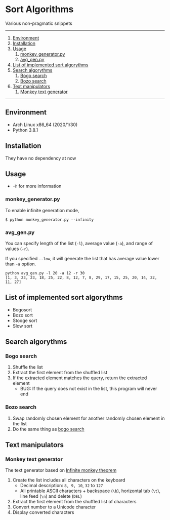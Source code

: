 # Sort Algorithms

Various non-pragmatic snippets

---

1. [Environment](#environment)
1. [Installation](#installation)
1. [Usage](#usage)
   1. [monkey_generator.py](#monkey_generatorpy)
   1. [avg_gen.py](#avg_genpy)
1. [List of implemented sort algorythms](#list-of-implemented-sort-algorythms)
1. [Search algorythms](#search-algorythms)
   1. [Bogo search](#bogo-search)
   1. [Bozo search](#bozo-search)
1. [Text manipulators](#text-manipulators)
   1. [Monkey text generator](#monkey-text-generator)

---

## Environment

- Arch Linux x86_64 (2020/1/30)
- Python 3.8.1

## Installation

They have no dependency at now

## Usage

- `-h` for more information

### monkey_generator.py

To enable infinite generation mode,

`$ python monkey_generator.py --infinity`

### avg_gen.py

You can specify length of the list (`-l`), average value (`-a`), and range of values (`-r`).

If you specified `--low`, it will generate the list that has average value lower than `-a` option.

```
python avg_gen.py -l 20 -a 12 -r 30
[1, 3, 23, 23, 18, 25, 22, 8, 12, 7, 8, 29, 17, 15, 25, 20, 14, 22, 11, 27]
```

## List of implemented sort algorythms

- Bogosort
- Bozo sort
- Stooge sort
- Slow sort

## Search algorythms

### Bogo search

1. Shuffle the list
1. Extract the first element from the shuffled list
1. If the extracted element matches the query, return the extracted element
    - BUG: If the query does not exist in the list, this program will never end

### Bozo search

1. Swap randomly chosen element for another randomly chosen element in the list
1. Do the same thing as [bogo search](#bogo-search)

## Text manipulators

### Monkey text generator

The text generator based on [Infinite monkey theorem](https://en.wikipedia.org/wiki/Infinite_monkey_theorem)

1. Create the list includes all characters on the keyboard
   - Decimal description: `8, 9, 10`, `32` to `127`
   - All printable ASCII characters + backspace (`\b`), horizontal tab (`\t`), line feed (`\n`) and delete (`DEL`)
1. Extract the first element from the shuffled list of characters
1. Convert number to a Unicode character
1. Display converted characters
